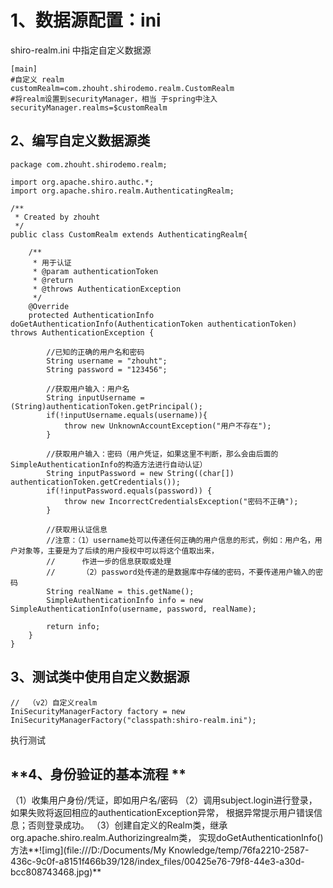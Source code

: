 # **1、数据源配置：ini**

shiro-realm.ini 中指定自定义数据源

```
[main]
#自定义 realm
customRealm=com.zhouht.shirodemo.realm.CustomRealm
#将realm设置到securityManager，相当 于spring中注入
securityManager.realms=$customRealm
```

## 2、编写自定义数据源类

```
package com.zhouht.shirodemo.realm;

import org.apache.shiro.authc.*;
import org.apache.shiro.realm.AuthenticatingRealm;

/**
 * Created by zhouht
 */
public class CustomRealm extends AuthenticatingRealm{

    /**
     * 用于认证
     * @param authenticationToken
     * @return
     * @throws AuthenticationException
     */
    @Override
    protected AuthenticationInfo doGetAuthenticationInfo(AuthenticationToken authenticationToken) throws AuthenticationException {

        //已知的正确的用户名和密码
        String username = "zhouht";
        String password = "123456";

        //获取用户输入：用户名
        String inputUsername = (String)authenticationToken.getPrincipal();
        if(!inputUsername.equals(username)){
            throw new UnknownAccountException("用户不存在");
        }

        //获取用户输入：密码（用户凭证，如果这里不判断，那么会由后面的SimpleAuthenticationInfo的构造方法进行自动认证）
        String inputPassword = new String((char[]) authenticationToken.getCredentials());
        if(!inputPassword.equals(password)) {
            throw new IncorrectCredentialsException("密码不正确");
        }

        //获取用认证信息
        //注意：（1）username处可以传递任何正确的用户信息的形式，例如：用户名，用户对象等，主要是为了后续的用户授权中可以将这个值取出来，
        //      作进一步的信息获取或处理
        //      （2）password处传递的是数据库中存储的密码，不要传递用户输入的密码
        String realName = this.getName();
        SimpleAuthenticationInfo info = new SimpleAuthenticationInfo(username, password, realName);

        return info;
    }
}
```

## 3、测试类中使用自定义数据源

```
//  （v2）自定义realm
IniSecurityManagerFactory factory = new IniSecurityManagerFactory("classpath:shiro-realm.ini");
```

执行测试

## **4、身份验证的基本流程 **

（1）收集用户身份/凭证，即如用户名/密码 （2）调用subject.login进行登录，如果失败将返回相应的authenticationException异常， 根据异常提示用户错误信息；否则登录成功。 （3）创建自定义的Realm类，继承org.apache.shiro.realm.Authorizingrealm类， 实现doGetAuthenticationInfo()方法**![img](file:///D:/Documents/My Knowledge/temp/76fa2210-2587-436c-9c0f-a8151f466b39/128/index_files/00425e76-79f8-44e3-a30d-bcc808743468.jpg)**